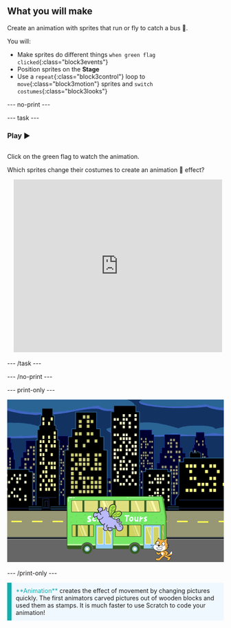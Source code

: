 ## What you will make

Create an animation with sprites that run or fly to catch a bus 🚌. 

You will:
+ Make sprites do different things `when green flag clicked`{:class="block3events"}
+ Position sprites on the **Stage**
+ Use a `repeat`{:class="block3control"} loop to `move`{:class="block3motion"} sprites and `switch costumes`{:class="block3looks"}

--- no-print ---

--- task ---

### Play ▶️
<div style="display: flex; flex-wrap: wrap">
<div style="flex-basis: 200px; flex-grow: 1">  

Click on the green flag to watch the animation. 

Which sprites change their costumes to create an animation 🎥 effect?
</div>
<div class="scratch-preview" style="margin-left: 15px;">
  <iframe allowtransparency="true" width="485" height="402" src="https://scratch.mit.edu/projects/embed/724160134/?autostart=false" frameborder="0"></iframe>
</div>
</div>

--- /task ---

--- /no-print ---

--- print-only ---

![The completed project.](images/hippo-flies.png)

--- /print-only ---

<p style="border-left: solid; border-width:10px; border-color: #0faeb0; background-color: aliceblue; padding: 10px;">
<span style="color: #0faeb0">**Animation**</span> creates the effect of movement by changing pictures quickly. The first animators carved pictures out of wooden blocks and used them as stamps. It is much faster to use Scratch to code your animation!
</p>
